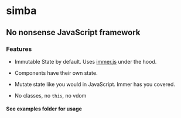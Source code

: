 # simba

## No nonsense JavaScript framework

### Features

* Immutable State by default. Uses [immer.js](https://github.com/mweststrate/immer) under the hood.

* Components have their own state.

* Mutate state like you would in JavaScript. Immer has you covered.

* No classes, no `this`, no vdom

#### See examples folder for usage
